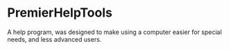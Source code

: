 # PremierHelpTools
A help program, was designed to make using a computer easier for special needs, and less advanced users.
